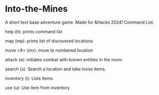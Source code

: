 # Into-the-Mines
A short text base adventure game. Made for &Hacks 2024!
Command List:

help (h): prints command list

map (mp): prints list of discovered locations

move <#> (mv): move to numbered location

attack (a): initiates combat with known entities in the room

search <object> (s): Search a location and take loose items.

inventory (i): Lists items

use <item> (u): Use item from inventory
